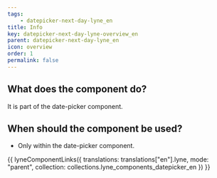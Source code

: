 ```yaml
---
tags: 
    - datepicker-next-day-lyne_en
title: Info
key: datepicker-next-day-lyne-overview_en
parent: datepicker-next-day-lyne_en
icon: overview
order: 1
permalink: false
---
```


## What does the component do?
It is part of the date-picker component.

## When should the component be used?
* Only within the date-picker component.

{{ lyneComponentLinks({
  translations: translations["en"].lyne,
  mode: "parent",
  collection: collections.lyne_components_datepicker_en
}) }}
